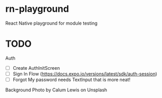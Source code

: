 # rn-playground
React Native playground for module testing


# TODO

Auth
- [ ] Create AuthInitScreen
- [ ] Sign In Flow (https://docs.expo.io/versions/latest/sdk/auth-session)
- [ ] Forgot My password needs TextInput that is more neat!

Background Photo by Calum Lewis on Unsplash